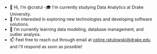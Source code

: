 - 👋 Hi, I’m @cratul
-🎓  I'm currently studying Data Analytics at Drake University.
- 👀 I’m interested in exploring new technologies and developing software solutions.
- 🌱 I’m currently learning data modeling, database management, and outlier analysis. 
- 📫 Feel free to reach out through email at celine.ratulowski@drake.edu and I'll respond as soon as possible!

<!---
cratul/cratul is a ✨ special ✨ repository because its `README.md` (this file) appears on your GitHub profile.
You can click the Preview link to take a look at your changes.
--->
